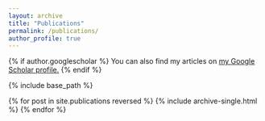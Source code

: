 ```yaml
---
layout: archive
title: "Publications"
permalink: /publications/
author_profile: true
---
```


{% if author.googlescholar %}
  You can also find my articles on <u><a href="{{https://scholar.google.com/citations?hl=en&user=5NAGV08AAAAJ}}">my Google Scholar profile</a>.</u>
{% endif %}

{% include base_path %}

{% for post in site.publications reversed %}
  {% include archive-single.html %}
{% endfor %}
